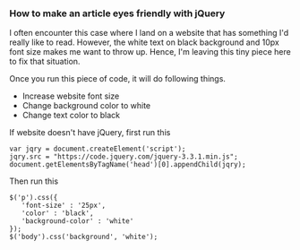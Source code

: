 ### How to make an article eyes friendly with jQuery

I often encounter this case where I land on a website that has something I'd really like to read. However, the white text on black background and 10px font size makes me want to throw up. Hence, I'm leaving this tiny piece here to fix that situation.

Once you run this piece of code, it will do following things.

- Increase website font size
- Change background color to white
- Change text color to black

If website doesn't have jQuery, first run this

```
var jqry = document.createElement('script');
jqry.src = "https://code.jquery.com/jquery-3.3.1.min.js";
document.getElementsByTagName('head')[0].appendChild(jqry);
```

Then run this

```
$('p').css({
   'font-size' : '25px',
   'color' : 'black',
   'background-color' : 'white'
});
$('body').css('background', 'white');
```